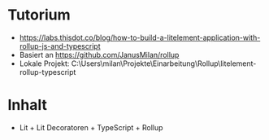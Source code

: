 # Tutorium 
  - https://labs.thisdot.co/blog/how-to-build-a-litelement-application-with-rollup-js-and-typescript
  - Basiert an https://github.com/JanusMilan/rollup 
  - Lokale Projekt: C:\Users\milan\Projekte\Einarbeitung\Rollup\litelement-rollup-typescript
  
# Inhalt
- Lit + Lit Decoratoren + TypeScript + Rollup 



